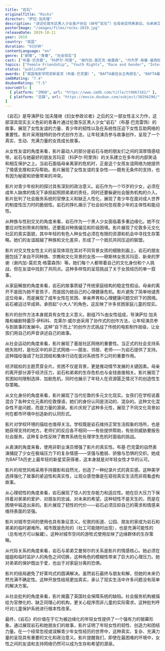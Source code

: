 ```yaml
---
title: "岩石"
originalTitle: "Rocks"
director: "萨拉·加夫隆"
description: "讲述伦敦东区黑人少女奥卢肖拉（绰号“岩石”）在母亲突然离家后，与弟弟艾曼努尔独自生存、躲避社会服务机构的故事。这部青春剧通过细腻的视角展现了少女之间的深厚友谊、城市青少年的韧性，以及女性互助网络在困境中的重要作用。"
posterImage: "/images/films/rocks-2019.jpg"
releaseDate: 2019-10-11
year: 2019
country: "英国"
duration: "93分钟"
contentLanguage: "en"
genre: ["剧情", "青春", "社会现实"]
cast: ["布基·巴克雷", "科萨尔·阿里", "谢内加-莫尼克·格雷森", "丹杰罗·奥塞·基西杜", "露比·斯托克斯", "塔维赫·坎贝尔"]
topics: ["Female Friendship", "Youth Rights", "Race and Gender", "Intersectional Feminism", "Family Liberation", "Social Movements", "Economic Empowerment", "Cultural Identity"]
status: "published"
awards: ["英国电影学院奖新星奖（布基·巴克雷）", "BAFTA最佳女主角提名", "BAFTA最佳英国电影提名", "伦敦影评人协会奖年度英国电影"]
imdbRating: "7.4"
doubanRating: "7.5"
sourceUrl: [
  { platform: "IMDB", url: "https://www.imdb.com/title/tt9067182/" },
  { platform: "豆瓣", url: "https://movie.douban.com/subject/30294296/" }
]
---
```


《岩石》是导演萨拉·加夫隆继《妇女参政论者》之后的又一部女性主义力作，这部深具现实主义色彩的青春片通过伦敦东区黑人少女"岩石"（布基·巴克雷饰）的故事，展现了女性友谊的力量、青少年的韧性以及在系统性压迫下女性互助网络的重要性。影片采用独特的协作式创作方法，让年轻演员参与故事创作，呈现了一个真实、生动、充满力量的女孩成长故事。

从女性友谊的角度来看，影片最动人的部分是岩石与她的朋友们之间的深厚情感纽带。岩石与她最好的朋友苏玛亚（科萨尔·阿里饰）的关系建立在多年的内部笑话和相互保护之上。当岩石面临母亲离家的危机时，正是这个女孩友谊网络为她提供了情感支撑和实际帮助。影片展现了女性友谊的复杂性——既有无条件的支持，也有因为秘密和骄傲带来的冲突。

影片对青少年权利的探讨具有深刻的政治意义。岩石作为一个15岁的少女，必须在成年人缺席的情况下承担起照顾弟弟的责任，同时还要躲避社会服务机构的介入。影片批判了社会服务系统的官僚主义和缺乏人性化，展现了青少年在面对成人世界的制度性压力时的脆弱性。岩石的挣扎揭示了社会如何忽视青少年的主体性和能动性。

从种族与性别交叉的角度来看，岩石作为一个黑人少女面临着多重边缘化。她不仅要应对性别带来的限制，还要面对种族偏见和阶级困境。影片展现了伦敦多元文化社区的真实面貌，其中年轻的有色人种女性必须在有限的资源和机会中寻找生存策略。她们的友谊超越了种族和文化差异，形成了一个抵抗共同压迫的联盟。

影片对交叉性女性主义的呈现体现在其对不同背景女孩的细致刻画上。岩石的朋友圈包括了来自不同种族、宗教和文化背景的女孩——穆斯林女孩苏玛亚、新来的罗谢（谢内加-莫尼克·格雷森饰）等。她们每个人都带着自己的文化身份和个人挑战，但在友谊中找到了共同点。这种多样性的呈现挑战了关于女孩经历的单一叙事。

从家庭解放的角度来看，岩石的故事质疑了传统家庭结构的稳定性假设。母亲的离开不是因为她不爱孩子，而是因为她自己的心理健康危机。影片避免了简单地谴责这位母亲，而是展现了成年女性在贫困、单亲养育和心理健康问题交织下的困境。岩石被迫过早成熟，承担起"小大人"的角色，这反映了许多贫困家庭儿童的现实。

影片的创作方法本身就具有女性主义意义。剧组75%由女性组成，导演萨拉·加夫隆和编剧特蕾莎·伊科科、克莱尔·威尔逊采用了协作式的创作方法，让年轻演员参与到故事的发展中。这种"自下而上"的创作方式挑战了传统的电影制作层级，让女孩们用自己的声音讲述自己的故事。

从社会运动的角度来看，影片展现了基层社区网络的重要性。当正式的社会支持系统失败时，是社区中的非正式网络——朋友、邻居、老师——为岩石提供了支持。这种描绘强调了社区团结和集体行动在面对系统性不公时的重要作用。

经济赋权的主题贯穿全片。贫困不仅是背景，更是推动情节发展的关键因素。母亲的离开部分源于经济压力，岩石和弟弟的生存危机也与金钱直接相关。影片展现了贫困如何限制选择、加剧危机，同时也展示了年轻人在资源匮乏情况下的创造性生存策略。

从文化身份的角度来看，影片展现了当代伦敦的多元文化现实。女孩们在学校说着混合了各种文化元素的伦敦俚语，她们的身份认同是流动的、混杂的。这种文化混杂性不是问题，而是力量的源泉。影片庆祝了这种多元性，展现了不同文化背景如何在都市环境中创造新的认同形式。

影片对学校环境的描绘也值得关注。学校既是岩石维持正常生活假象的场所，也是她获得支持的地方。老师们的反应各不相同——有些提供帮助，有些则威胁要报告社会服务。这种复杂性反映了教育系统在处理学生危机时面临的挑战。

从表演的角度来看，使用非职业演员增强了影片的真实性。布基·巴克雷的自然表演捕捉了少女在极端压力下的复杂情感——坚强与脆弱、骄傲与恐惧的交织。她成为BAFTA历史上最年轻的新星奖获得者，这本身就是对年轻女性才华的认可。

影片的视觉风格采用手持摄影和自然光，创造了一种纪录片式的真实感。这种美学选择强化了故事的紧迫性和真实性，让观众感觉像是在窥视真实生活而非观看虚构故事。

从心理韧性的角度来看，岩石展现了惊人的生存能力和适应性。她在巨大压力下保持着对弟弟的爱护、对朋友的忠诚、对未来的希望。这种韧性不是天生的，而是在困境中锻造出来的。影片展现了韧性的代价——岩石必须压抑自己的需求和情感来维持表面的坚强。

影片对城市空间的使用也具有象征意义。伦敦的街道、公园、朋友的家成为岩石和弟弟的临时避难所。城市既是危险的（社工可能随时出现），也是充满可能性的（总有地方可以躲藏）。这种对城市空间的游牧式使用反映了边缘群体的生存策略。

从代际关系的角度来看，岩石与弟弟艾曼努尔的关系是影片的情感核心。她必须在姐姐和临时监护人的角色之间切换，这种角色的模糊性带来了巨大的心理压力。她对弟弟的保护既出于爱，也出于对家庭分离的恐惧。

影片的结局避免了好莱坞式的圆满解决。虽然岩石最终与朋友和解，但她的未来仍然充满不确定性。这种开放性结局更加真实，承认了现实生活中许多问题没有简单的解决方案。

从社会批判的角度来看，影片揭露了英国社会保障系统的缺陷。社会服务机构被描绘为官僚化的、缺乏同理心的机构，更关心程序而非儿童的实际需求。这种批判呼吁对儿童保护系统进行根本性改革。

最终，《岩石》的价值在于它为被边缘化的年轻女性提供了一个强有力的银幕形象。通过展现岩石和她朋友们的故事，影片证明了年轻女性的韧性、创造力和团结力量。在一个经常忽视或误解青少年女性经历的世界中，这种真实、复杂、充满力量的呈现具有重要的文化和政治意义。影片提醒我们，即使在最困难的环境中，女性之间的友谊和支持网络仍然可以成为生存和希望的源泉。
